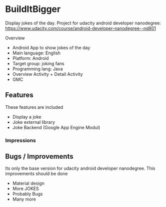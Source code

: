 # BuildItBigger
Display jokes of the day.
Project for udacity android developer nanodegree: https://www.udacity.com/course/android-developer-nanodegree--nd801

Overview
+ Android App to show jokes of the day
+ Main language: English
+ Platform: Android
+ Target group: joking fans
+ Programming lang: Java
+ Overview Activity + Detail Activity
+ GMC 

## Features
These features are included

+ Display a joke
+ Joke external library
+ Joke Backend (Google App Engine Modul)

### Impressions


## Bugs / Improvements
Its only the base version for udacity android developer nanodegree.
This improvements should be done

+ Material design
+ More JOKES
+ Probably Bugs
+ Many more
